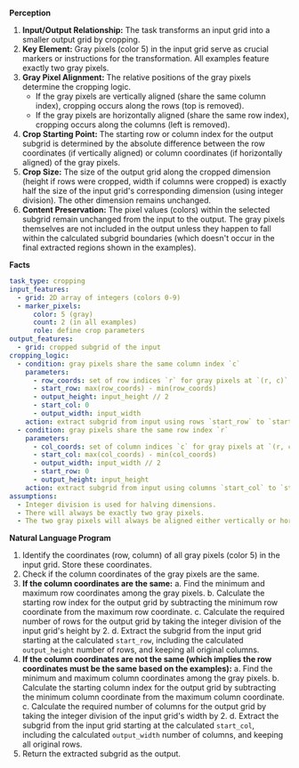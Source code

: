 **Perception**

1.  **Input/Output Relationship:** The task transforms an input grid into a smaller output grid by cropping.
2.  **Key Element:** Gray pixels (color 5) in the input grid serve as crucial markers or instructions for the transformation. All examples feature exactly two gray pixels.
3.  **Gray Pixel Alignment:** The relative positions of the gray pixels determine the cropping logic.
    *   If the gray pixels are vertically aligned (share the same column index), cropping occurs along the rows (top is removed).
    *   If the gray pixels are horizontally aligned (share the same row index), cropping occurs along the columns (left is removed).
4.  **Crop Starting Point:** The starting row or column index for the output subgrid is determined by the absolute difference between the row coordinates (if vertically aligned) or column coordinates (if horizontally aligned) of the gray pixels.
5.  **Crop Size:** The size of the output grid along the cropped dimension (height if rows were cropped, width if columns were cropped) is exactly half the size of the input grid's corresponding dimension (using integer division). The other dimension remains unchanged.
6.  **Content Preservation:** The pixel values (colors) within the selected subgrid remain unchanged from the input to the output. The gray pixels themselves are not included in the output unless they happen to fall within the calculated subgrid boundaries (which doesn't occur in the final extracted regions shown in the examples).

**Facts**


```yaml
task_type: cropping
input_features:
  - grid: 2D array of integers (colors 0-9)
  - marker_pixels:
      color: 5 (gray)
      count: 2 (in all examples)
      role: define crop parameters
output_features:
  - grid: cropped subgrid of the input
cropping_logic:
  - condition: gray pixels share the same column index `c`
    parameters:
      - row_coords: set of row indices `r` for gray pixels at `(r, c)`
      - start_row: max(row_coords) - min(row_coords)
      - output_height: input_height // 2
      - start_col: 0
      - output_width: input_width
    action: extract subgrid from input using rows `start_row` to `start_row + output_height - 1` and all columns.
  - condition: gray pixels share the same row index `r`
    parameters:
      - col_coords: set of column indices `c` for gray pixels at `(r, c)`
      - start_col: max(col_coords) - min(col_coords)
      - output_width: input_width // 2
      - start_row: 0
      - output_height: input_height
    action: extract subgrid from input using columns `start_col` to `start_col + output_width - 1` and all rows.
assumptions:
  - Integer division is used for halving dimensions.
  - There will always be exactly two gray pixels.
  - The two gray pixels will always be aligned either vertically or horizontally.
```


**Natural Language Program**

1.  Identify the coordinates (row, column) of all gray pixels (color 5) in the input grid. Store these coordinates.
2.  Check if the column coordinates of the gray pixels are the same.
3.  **If the column coordinates are the same:**
    a.  Find the minimum and maximum row coordinates among the gray pixels.
    b.  Calculate the starting row index for the output grid by subtracting the minimum row coordinate from the maximum row coordinate.
    c.  Calculate the required number of rows for the output grid by taking the integer division of the input grid's height by 2.
    d.  Extract the subgrid from the input grid starting at the calculated `start_row`, including the calculated `output_height` number of rows, and keeping all original columns.
4.  **If the column coordinates are not the same (which implies the row coordinates must be the same based on the examples):**
    a.  Find the minimum and maximum column coordinates among the gray pixels.
    b.  Calculate the starting column index for the output grid by subtracting the minimum column coordinate from the maximum column coordinate.
    c.  Calculate the required number of columns for the output grid by taking the integer division of the input grid's width by 2.
    d.  Extract the subgrid from the input grid starting at the calculated `start_col`, including the calculated `output_width` number of columns, and keeping all original rows.
5.  Return the extracted subgrid as the output.